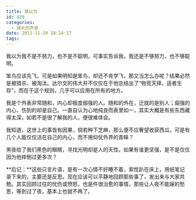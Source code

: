```yaml
---
title: 我以为
id: 420
categories:
  - 成长的声音
date: 2011-11-20 18:24:17
tags:
---
```


我以为我不是不努力，也不是不聪明，可事实告诉我，我还是不够努力，也不够聪明。

笨鸟应该先飞，可是如果明知是笨鸟，却还不肯学飞，那又当怎么办呢？结果必然是被猎杀、被淘汰。达尔文的伟大并不仅仅在于他总结出了“物竞天择，适者生存”，而在于这个规则，几乎可以应用在所有的地方。

我是个外表非常随和，内心却极度倔强的人。随和的外在，迁就的是别人；倔强的内心，伤到的却是自己。一直自认为心地纯良而表里如一，其实大概是有些东西藏得太深，如若不是很了解我的人，便很难体会。

我知道，这世上的事皆有因果，倘若种下芝麻，那么便不应奢望收获西瓜，可是有几个人能仅仅活在自己的内心，而不用仰仗外界的青睐？

黑夜给了我们黑色的眼睛，寻找光明却是人的天性。如果有谁更坚强，是不是仅仅因为他摔倒过更多次？

**后记：**这些只言片语，是有一次心情不好睡不着，索性趴在床上，用纸笔记录下来的，主要还是反思。现在应该可以平静地回顾那些事了，发出来与大家共勉。其实回顾过往的忧伤或愤怒，也是件很治愈的事情，那些让人夜不能寐的愁思，等到过了夜，基本上也就不再了。
